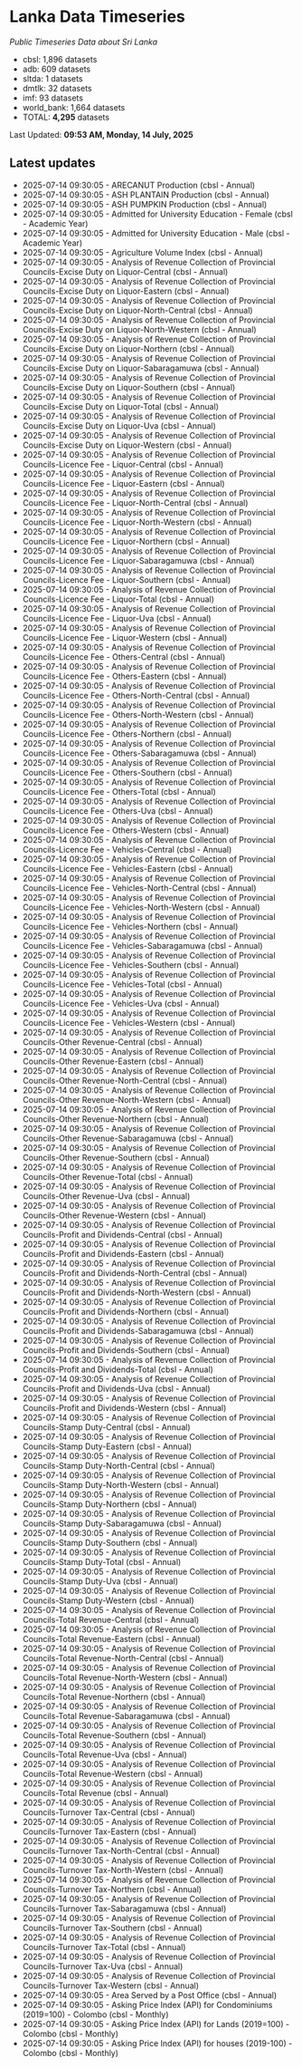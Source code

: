 # Lanka Data Timeseries
*Public Timeseries Data about Sri Lanka*

* cbsl: 1,896 datasets
* adb: 609 datasets
* sltda: 1 datasets
* dmtlk: 32 datasets
* imf: 93 datasets
* world_bank: 1,664 datasets
* TOTAL: **4,295** datasets

Last Updated: **09:53 AM, Monday, 14 July, 2025**

## Latest updates

* 2025-07-14 09:30:05 - ARECANUT Production (cbsl - Annual)
* 2025-07-14 09:30:05 - ASH PLANTAIN Production (cbsl - Annual)
* 2025-07-14 09:30:05 - ASH PUMPKIN Production (cbsl - Annual)
* 2025-07-14 09:30:05 - Admitted for University Education - Female (cbsl - Academic Year)
* 2025-07-14 09:30:05 - Admitted for University Education - Male (cbsl - Academic Year)
* 2025-07-14 09:30:05 - Agriculture Volume Index (cbsl - Annual)
* 2025-07-14 09:30:05 - Analysis of Revenue Collection of Provincial Councils-Excise Duty on Liquor-Central (cbsl - Annual)
* 2025-07-14 09:30:05 - Analysis of Revenue Collection of Provincial Councils-Excise Duty on Liquor-Eastern (cbsl - Annual)
* 2025-07-14 09:30:05 - Analysis of Revenue Collection of Provincial Councils-Excise Duty on Liquor-North-Central (cbsl - Annual)
* 2025-07-14 09:30:05 - Analysis of Revenue Collection of Provincial Councils-Excise Duty on Liquor-North-Western (cbsl - Annual)
* 2025-07-14 09:30:05 - Analysis of Revenue Collection of Provincial Councils-Excise Duty on Liquor-Northern (cbsl - Annual)
* 2025-07-14 09:30:05 - Analysis of Revenue Collection of Provincial Councils-Excise Duty on Liquor-Sabaragamuwa (cbsl - Annual)
* 2025-07-14 09:30:05 - Analysis of Revenue Collection of Provincial Councils-Excise Duty on Liquor-Southern (cbsl - Annual)
* 2025-07-14 09:30:05 - Analysis of Revenue Collection of Provincial Councils-Excise Duty on Liquor-Total (cbsl - Annual)
* 2025-07-14 09:30:05 - Analysis of Revenue Collection of Provincial Councils-Excise Duty on Liquor-Uva (cbsl - Annual)
* 2025-07-14 09:30:05 - Analysis of Revenue Collection of Provincial Councils-Excise Duty on Liquor-Western (cbsl - Annual)
* 2025-07-14 09:30:05 - Analysis of Revenue Collection of Provincial Councils-Licence Fee - Liquor-Central (cbsl - Annual)
* 2025-07-14 09:30:05 - Analysis of Revenue Collection of Provincial Councils-Licence Fee - Liquor-Eastern (cbsl - Annual)
* 2025-07-14 09:30:05 - Analysis of Revenue Collection of Provincial Councils-Licence Fee - Liquor-North-Central (cbsl - Annual)
* 2025-07-14 09:30:05 - Analysis of Revenue Collection of Provincial Councils-Licence Fee - Liquor-North-Western (cbsl - Annual)
* 2025-07-14 09:30:05 - Analysis of Revenue Collection of Provincial Councils-Licence Fee - Liquor-Northern (cbsl - Annual)
* 2025-07-14 09:30:05 - Analysis of Revenue Collection of Provincial Councils-Licence Fee - Liquor-Sabaragamuwa (cbsl - Annual)
* 2025-07-14 09:30:05 - Analysis of Revenue Collection of Provincial Councils-Licence Fee - Liquor-Southern (cbsl - Annual)
* 2025-07-14 09:30:05 - Analysis of Revenue Collection of Provincial Councils-Licence Fee - Liquor-Total (cbsl - Annual)
* 2025-07-14 09:30:05 - Analysis of Revenue Collection of Provincial Councils-Licence Fee - Liquor-Uva (cbsl - Annual)
* 2025-07-14 09:30:05 - Analysis of Revenue Collection of Provincial Councils-Licence Fee - Liquor-Western (cbsl - Annual)
* 2025-07-14 09:30:05 - Analysis of Revenue Collection of Provincial Councils-Licence Fee - Others-Central (cbsl - Annual)
* 2025-07-14 09:30:05 - Analysis of Revenue Collection of Provincial Councils-Licence Fee - Others-Eastern (cbsl - Annual)
* 2025-07-14 09:30:05 - Analysis of Revenue Collection of Provincial Councils-Licence Fee - Others-North-Central (cbsl - Annual)
* 2025-07-14 09:30:05 - Analysis of Revenue Collection of Provincial Councils-Licence Fee - Others-North-Western (cbsl - Annual)
* 2025-07-14 09:30:05 - Analysis of Revenue Collection of Provincial Councils-Licence Fee - Others-Northern (cbsl - Annual)
* 2025-07-14 09:30:05 - Analysis of Revenue Collection of Provincial Councils-Licence Fee - Others-Sabaragamuwa (cbsl - Annual)
* 2025-07-14 09:30:05 - Analysis of Revenue Collection of Provincial Councils-Licence Fee - Others-Southern (cbsl - Annual)
* 2025-07-14 09:30:05 - Analysis of Revenue Collection of Provincial Councils-Licence Fee - Others-Total (cbsl - Annual)
* 2025-07-14 09:30:05 - Analysis of Revenue Collection of Provincial Councils-Licence Fee - Others-Uva (cbsl - Annual)
* 2025-07-14 09:30:05 - Analysis of Revenue Collection of Provincial Councils-Licence Fee - Others-Western (cbsl - Annual)
* 2025-07-14 09:30:05 - Analysis of Revenue Collection of Provincial Councils-Licence Fee - Vehicles-Central (cbsl - Annual)
* 2025-07-14 09:30:05 - Analysis of Revenue Collection of Provincial Councils-Licence Fee - Vehicles-Eastern (cbsl - Annual)
* 2025-07-14 09:30:05 - Analysis of Revenue Collection of Provincial Councils-Licence Fee - Vehicles-North-Central (cbsl - Annual)
* 2025-07-14 09:30:05 - Analysis of Revenue Collection of Provincial Councils-Licence Fee - Vehicles-North-Western (cbsl - Annual)
* 2025-07-14 09:30:05 - Analysis of Revenue Collection of Provincial Councils-Licence Fee - Vehicles-Northern (cbsl - Annual)
* 2025-07-14 09:30:05 - Analysis of Revenue Collection of Provincial Councils-Licence Fee - Vehicles-Sabaragamuwa (cbsl - Annual)
* 2025-07-14 09:30:05 - Analysis of Revenue Collection of Provincial Councils-Licence Fee - Vehicles-Southern (cbsl - Annual)
* 2025-07-14 09:30:05 - Analysis of Revenue Collection of Provincial Councils-Licence Fee - Vehicles-Total (cbsl - Annual)
* 2025-07-14 09:30:05 - Analysis of Revenue Collection of Provincial Councils-Licence Fee - Vehicles-Uva (cbsl - Annual)
* 2025-07-14 09:30:05 - Analysis of Revenue Collection of Provincial Councils-Licence Fee - Vehicles-Western (cbsl - Annual)
* 2025-07-14 09:30:05 - Analysis of Revenue Collection of Provincial Councils-Other Revenue-Central (cbsl - Annual)
* 2025-07-14 09:30:05 - Analysis of Revenue Collection of Provincial Councils-Other Revenue-Eastern (cbsl - Annual)
* 2025-07-14 09:30:05 - Analysis of Revenue Collection of Provincial Councils-Other Revenue-North-Central (cbsl - Annual)
* 2025-07-14 09:30:05 - Analysis of Revenue Collection of Provincial Councils-Other Revenue-North-Western (cbsl - Annual)
* 2025-07-14 09:30:05 - Analysis of Revenue Collection of Provincial Councils-Other Revenue-Northern (cbsl - Annual)
* 2025-07-14 09:30:05 - Analysis of Revenue Collection of Provincial Councils-Other Revenue-Sabaragamuwa (cbsl - Annual)
* 2025-07-14 09:30:05 - Analysis of Revenue Collection of Provincial Councils-Other Revenue-Southern (cbsl - Annual)
* 2025-07-14 09:30:05 - Analysis of Revenue Collection of Provincial Councils-Other Revenue-Total (cbsl - Annual)
* 2025-07-14 09:30:05 - Analysis of Revenue Collection of Provincial Councils-Other Revenue-Uva (cbsl - Annual)
* 2025-07-14 09:30:05 - Analysis of Revenue Collection of Provincial Councils-Other Revenue-Western (cbsl - Annual)
* 2025-07-14 09:30:05 - Analysis of Revenue Collection of Provincial Councils-Profit and Dividends-Central (cbsl - Annual)
* 2025-07-14 09:30:05 - Analysis of Revenue Collection of Provincial Councils-Profit and Dividends-Eastern (cbsl - Annual)
* 2025-07-14 09:30:05 - Analysis of Revenue Collection of Provincial Councils-Profit and Dividends-North-Central (cbsl - Annual)
* 2025-07-14 09:30:05 - Analysis of Revenue Collection of Provincial Councils-Profit and Dividends-North-Western (cbsl - Annual)
* 2025-07-14 09:30:05 - Analysis of Revenue Collection of Provincial Councils-Profit and Dividends-Northern (cbsl - Annual)
* 2025-07-14 09:30:05 - Analysis of Revenue Collection of Provincial Councils-Profit and Dividends-Sabaragamuwa (cbsl - Annual)
* 2025-07-14 09:30:05 - Analysis of Revenue Collection of Provincial Councils-Profit and Dividends-Southern (cbsl - Annual)
* 2025-07-14 09:30:05 - Analysis of Revenue Collection of Provincial Councils-Profit and Dividends-Total (cbsl - Annual)
* 2025-07-14 09:30:05 - Analysis of Revenue Collection of Provincial Councils-Profit and Dividends-Uva (cbsl - Annual)
* 2025-07-14 09:30:05 - Analysis of Revenue Collection of Provincial Councils-Profit and Dividends-Western (cbsl - Annual)
* 2025-07-14 09:30:05 - Analysis of Revenue Collection of Provincial Councils-Stamp Duty-Central (cbsl - Annual)
* 2025-07-14 09:30:05 - Analysis of Revenue Collection of Provincial Councils-Stamp Duty-Eastern (cbsl - Annual)
* 2025-07-14 09:30:05 - Analysis of Revenue Collection of Provincial Councils-Stamp Duty-North-Central (cbsl - Annual)
* 2025-07-14 09:30:05 - Analysis of Revenue Collection of Provincial Councils-Stamp Duty-North-Western (cbsl - Annual)
* 2025-07-14 09:30:05 - Analysis of Revenue Collection of Provincial Councils-Stamp Duty-Northern (cbsl - Annual)
* 2025-07-14 09:30:05 - Analysis of Revenue Collection of Provincial Councils-Stamp Duty-Sabaragamuwa (cbsl - Annual)
* 2025-07-14 09:30:05 - Analysis of Revenue Collection of Provincial Councils-Stamp Duty-Southern (cbsl - Annual)
* 2025-07-14 09:30:05 - Analysis of Revenue Collection of Provincial Councils-Stamp Duty-Total (cbsl - Annual)
* 2025-07-14 09:30:05 - Analysis of Revenue Collection of Provincial Councils-Stamp Duty-Uva (cbsl - Annual)
* 2025-07-14 09:30:05 - Analysis of Revenue Collection of Provincial Councils-Stamp Duty-Western (cbsl - Annual)
* 2025-07-14 09:30:05 - Analysis of Revenue Collection of Provincial Councils-Total Revenue-Central (cbsl - Annual)
* 2025-07-14 09:30:05 - Analysis of Revenue Collection of Provincial Councils-Total Revenue-Eastern (cbsl - Annual)
* 2025-07-14 09:30:05 - Analysis of Revenue Collection of Provincial Councils-Total Revenue-North-Central (cbsl - Annual)
* 2025-07-14 09:30:05 - Analysis of Revenue Collection of Provincial Councils-Total Revenue-North-Western (cbsl - Annual)
* 2025-07-14 09:30:05 - Analysis of Revenue Collection of Provincial Councils-Total Revenue-Northern (cbsl - Annual)
* 2025-07-14 09:30:05 - Analysis of Revenue Collection of Provincial Councils-Total Revenue-Sabaragamuwa (cbsl - Annual)
* 2025-07-14 09:30:05 - Analysis of Revenue Collection of Provincial Councils-Total Revenue-Southern (cbsl - Annual)
* 2025-07-14 09:30:05 - Analysis of Revenue Collection of Provincial Councils-Total Revenue-Uva (cbsl - Annual)
* 2025-07-14 09:30:05 - Analysis of Revenue Collection of Provincial Councils-Total Revenue-Western (cbsl - Annual)
* 2025-07-14 09:30:05 - Analysis of Revenue Collection of Provincial Councils-Total Revenue (cbsl - Annual)
* 2025-07-14 09:30:05 - Analysis of Revenue Collection of Provincial Councils-Turnover Tax-Central (cbsl - Annual)
* 2025-07-14 09:30:05 - Analysis of Revenue Collection of Provincial Councils-Turnover Tax-Eastern (cbsl - Annual)
* 2025-07-14 09:30:05 - Analysis of Revenue Collection of Provincial Councils-Turnover Tax-North-Central (cbsl - Annual)
* 2025-07-14 09:30:05 - Analysis of Revenue Collection of Provincial Councils-Turnover Tax-North-Western (cbsl - Annual)
* 2025-07-14 09:30:05 - Analysis of Revenue Collection of Provincial Councils-Turnover Tax-Northern (cbsl - Annual)
* 2025-07-14 09:30:05 - Analysis of Revenue Collection of Provincial Councils-Turnover Tax-Sabaragamuwa (cbsl - Annual)
* 2025-07-14 09:30:05 - Analysis of Revenue Collection of Provincial Councils-Turnover Tax-Southern (cbsl - Annual)
* 2025-07-14 09:30:05 - Analysis of Revenue Collection of Provincial Councils-Turnover Tax-Total (cbsl - Annual)
* 2025-07-14 09:30:05 - Analysis of Revenue Collection of Provincial Councils-Turnover Tax-Uva (cbsl - Annual)
* 2025-07-14 09:30:05 - Analysis of Revenue Collection of Provincial Councils-Turnover Tax-Western (cbsl - Annual)
* 2025-07-14 09:30:05 - Area Served by a Post Office (cbsl - Annual)
* 2025-07-14 09:30:05 - Asking Price Index (API) for Condominiums (2019=100) - Colombo (cbsl - Monthly)
* 2025-07-14 09:30:05 - Asking Price Index (API) for Lands (2019=100) - Colombo (cbsl - Monthly)
* 2025-07-14 09:30:05 - Asking Price Index (API) for houses (2019-100) - Colombo (cbsl - Monthly)